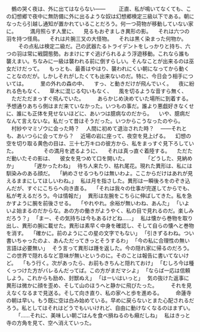 　鵺の哭く夜は、外に出てはならない――
　
　正直、私が鳴いてなくても、この幻想郷で夜中に無防備に外に出るような奴は幻想郷検定三級以下である。朝になったら引越し通知が置かれていることだろう。何一つ荷物が移動していない家に。
　
　満月照らす人里に、
　見るもおぞましき異形の影。
　それは六つの羽を持つ怪鳥。
　それは片腕三叉の大怪物。
　それは黒く染まった何物か。
　
　その点私は検定二級だ。己の武器たるトライデントをしっかりと持ち、六つの羽は常に戦闘態勢。おまけにすぐ逃げられるよう浮遊移動。これなら誰も襲えまい。ちなみに一級は襲われる前に倒すらしい。そんなことが出来るのは巫女だけだって。
　もっとも、最善はやはり、襲われにくい朝になってから動くことなのだが。しかしそれがしたくても出来ないのだ。特に、今日会う相手については。
　
　里の外れの森の中、
　すっ、と動きだけが飛んでいく。
　夜に紛れる色もなく、
　草木に混じる匂いもなく、
　風を切るような音すら無く、
　ただただまっすぐ飛んでいた。
　
　あらかじめ決めていた場所に到着する。予想通りあちら側はまだ来ていなかった。いつもの事だ。誰より悪戯好きなくせに、誰にも正体を見せないほどに、あいつは臆病なのだから。
　いや、臆病だなんて言えないな。私だって昔はそうだった。いつからこうなったのやら。
　村紗やマミゾウに会った時？
　人間に初めて退治された時？
　――それとも、あいつらに会ってから？
　近場の岩に座って、夜空を見上げる。
　幻想の空を切り取る黄色の目は、三十七万キロの彼方から、私をまっすぐ見下ろしていた。
　
　
　
　その満月を遮るように、
　それは真っ直ぐ着陸する。
　ただただ動いたその影は、
　彼女を見つめて口を開いた。
　
　
　｢どうした、見納めか｣
　
　
　｢遅かったわね｣
　待ち人来たり、枯れ尾花。現れた異形は、私には馴染みのある顔だ。
　｢納めさせるつもりは無いわよ。ここからだけはあれが見えるままにしてほしいわね。｣
　私は月を指さした。異形は一瞬後ろをのぞき込んだが、すぐにこちらへ向き直る。
　｢それは我々の仕事が完遂してからでも、私が考えるだろう。今は情報だ｣
　異形は左腕をこちらに伸ばしてきた。私を急かすように腕を前後させる。
　｢やれやれ。余裕が無いわね、あんた｣
　｢いよいよ始まるのだからな。あの方の働きがようやく、私の目で見れるのだ。楽しみだろう？｣
　｢まー、その気持ちは今もあるけどね……｣
　私は懐から巻物を取り出し、異形の腕に載せた。異形は素早く中身を確認し、そして自らの懐へと巻物を消す。
　｢確かに。前のようにこの星の文字でもない｣
　｢引きずるわね。つい書いちゃったのよ、あんただってきっとそうするわ｣
　｢今の私に合理性の無い言語は必要無い｣
　そう言って異形は踵を返した。今の隠れ家に帰るのだろう。この世界で隠れるなど意味が無いというのに。そのことは報告に書いてないけど。
　｢もう行く。次があったら、お前もきちんと隠れておけ｣
　｢むしろ今は種くっつけた方がバレるんだってば。この方がまだマシよ｣
　｢ならば一応は信頼しよう。これからも励め、封獣ぬえ｣
　｢はーいはいっと｣
　気の抜けた返事に異形は微かに顔を歪め、そして山のほうへと静かに飛びたった。
　
　それを見えなくなるまで見送る。そして向き直り、私の家へと歩を進める。
　
　命蓮寺の朝は早い。もう既に空は白み始めている。早めに戻らないとまた心配されるだろう。私としてはそれはどうでもいいけれど、自由に動けなくなるのはまずい。
　
　｢……それに、美味しい朝ごはんを食べ損ねるのも癪だしね｣
　私はきっと寺の方角を見て、空へ消えていった。
　
　
　